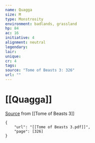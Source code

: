 ```yaml
---
name: Quagga
size: M
type: Monstrosity
environment: badlands, grassland
hp: 84
ac: 16
initiative: 4
alignment: neutral
legendary: 
lair: 
unique: 
cr: 4
tags: 
source: "Tome of Beasts 3: 326"
url: ""
---
```

# [[Quagga]]

[Source](zotero://open-pdf/library/items/BLGR9HVR?page=326) from [[Tome of Beasts 3]]

```pdf
{
	"url": "[[Tome of Beasts 3.pdf]]",
	"page": [326]
}
```

